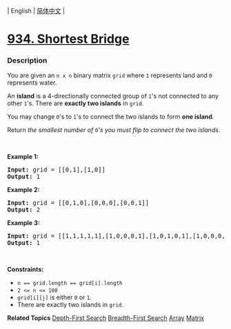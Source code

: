 | English | [简体中文](README.md) |

# [934. Shortest Bridge](https://leetcode.cn/problems/shortest-bridge)
 ### Description
<p>You are given an <code>n x n</code> binary matrix <code>grid</code> where <code>1</code> represents land and <code>0</code> represents water.</p>

<p>An <strong>island</strong> is a 4-directionally connected group of <code>1</code>&#39;s not connected to any other <code>1</code>&#39;s. There are <strong>exactly two islands</strong> in <code>grid</code>.</p>

<p>You may change <code>0</code>&#39;s to <code>1</code>&#39;s to connect the two islands to form <strong>one island</strong>.</p>

<p>Return <em>the smallest number of </em><code>0</code><em>&#39;s you must flip to connect the two islands</em>.</p>

<p>&nbsp;</p>
<p><strong class="example">Example 1:</strong></p>

<pre>
<strong>Input:</strong> grid = [[0,1],[1,0]]
<strong>Output:</strong> 1
</pre>

<p><strong class="example">Example 2:</strong></p>

<pre>
<strong>Input:</strong> grid = [[0,1,0],[0,0,0],[0,0,1]]
<strong>Output:</strong> 2
</pre>

<p><strong class="example">Example 3:</strong></p>

<pre>
<strong>Input:</strong> grid = [[1,1,1,1,1],[1,0,0,0,1],[1,0,1,0,1],[1,0,0,0,1],[1,1,1,1,1]]
<strong>Output:</strong> 1
</pre>

<p>&nbsp;</p>
<p><strong>Constraints:</strong></p>

<ul>
	<li><code>n == grid.length == grid[i].length</code></li>
	<li><code>2 &lt;= n &lt;= 100</code></li>
	<li><code>grid[i][j]</code> is either <code>0</code> or <code>1</code>.</li>
	<li>There are exactly two islands in <code>grid</code>.</li>
</ul>

**Related Topics**  [Depth-First Search](https://leetcode.cn/tag/depth-first-search) [Breadth-First Search](https://leetcode.cn/tag/breadth-first-search) [Array](https://leetcode.cn/tag/array) [Matrix](https://leetcode.cn/tag/matrix) 